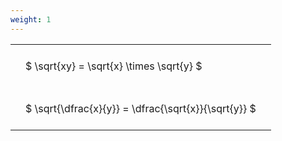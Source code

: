 ```yaml
---
weight: 1
---
```


<style type="text/css">
#T_7345a th.col_heading {
  text-align: left;
  font-size: 1em;
}
#T_7345a td {
  text-align: left;
  font-size: 1em;
  padding: 1.5em;
}
</style>
<table id="T_7345a">
  <thead>
  </thead>
  <tbody>
    <tr>
      <td id="T_7345a_row0_col0" class="data row0 col0" >$ \sqrt{xy} = \sqrt{x} \times \sqrt{y} $</td>
    </tr>
    <tr>
      <td id="T_7345a_row1_col0" class="data row1 col0" >$ \sqrt{\dfrac{x}{y}} = \dfrac{\sqrt{x}}{\sqrt{y}} $</td>
    </tr>
  </tbody>
</table>
